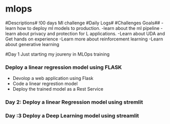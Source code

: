 # mlops
#Descriptions#
!00 days Ml challenge
#Daily Logs#
#Challenges Goals##
-learn how to deploy ml models to production.
-learn about the ml pipeline
-learn about privacy and protection for L applications.
-Learn about UDA and Get hands on experience
-Learn more about reinforcement learning
-Learn about generative learning

#Day 1 Just starting my joureny in MLOps training
<h3>Deploy a linear regression model using FLASK</h3>
<ul>
    <li>Devolop a web application using Flask</li>
    <li>Code a linear regrestion model</li>
    <li>Deploy the trained model as a Rest Service</li>
</ul>
<h3>Day 2: Deploy a linear Regression model using stremlit</h3> 
<ul>
</ul>
<h3>Day :3 Deploy a Deep Learning model using streamlit </h3>
